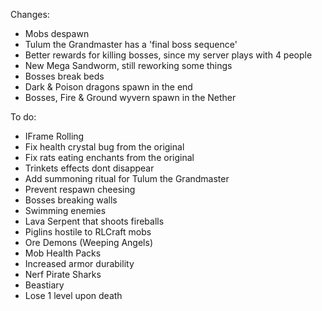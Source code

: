 Changes:
- Mobs despawn
- Tulum the Grandmaster has a 'final boss sequence'
- Better rewards for killing bosses, since my server plays with 4 people
- New Mega Sandworm, still reworking some things
- Bosses break beds
- Dark & Poison dragons spawn in the end
- Bosses, Fire & Ground wyvern spawn in the Nether

To do:
- IFrame Rolling
- Fix health crystal bug from the original
- Fix rats eating enchants from the original
- Trinkets effects dont disappear
- Add summoning ritual for Tulum the Grandmaster
- Prevent respawn cheesing
- Bosses breaking walls
- Swimming enemies 
- Lava Serpent that shoots fireballs
- Piglins hostile to RLCraft mobs
- Ore Demons (Weeping Angels)
- Mob Health Packs
- Increased armor durability
- Nerf Pirate Sharks
- Beastiary
- Lose 1 level upon death

